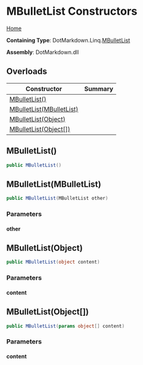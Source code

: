 # MBulletList Constructors

[Home](../../../../README.md#_top)

**Containing Type**: DotMarkdown\.Linq\.[MBulletList](../README.md#_top)

**Assembly**: DotMarkdown\.dll

## Overloads

| Constructor | Summary |
| ----------- | ------- |
| [MBulletList()](#DotMarkdown_Linq_MBulletList__ctor) | |
| [MBulletList(MBulletList)](#DotMarkdown_Linq_MBulletList__ctor_DotMarkdown_Linq_MBulletList_) | |
| [MBulletList(Object)](#DotMarkdown_Linq_MBulletList__ctor_System_Object_) | |
| [MBulletList(Object\[\])](#DotMarkdown_Linq_MBulletList__ctor_System_Object___) | |

## MBulletList\(\) <a name="DotMarkdown_Linq_MBulletList__ctor"></a>

```csharp
public MBulletList()
```

## MBulletList\(MBulletList\) <a name="DotMarkdown_Linq_MBulletList__ctor_DotMarkdown_Linq_MBulletList_"></a>

```csharp
public MBulletList(MBulletList other)
```

### Parameters

#### other

## MBulletList\(Object\) <a name="DotMarkdown_Linq_MBulletList__ctor_System_Object_"></a>

```csharp
public MBulletList(object content)
```

### Parameters

#### content

## MBulletList\(Object\[\]\) <a name="DotMarkdown_Linq_MBulletList__ctor_System_Object___"></a>

```csharp
public MBulletList(params object[] content)
```

### Parameters

#### content

